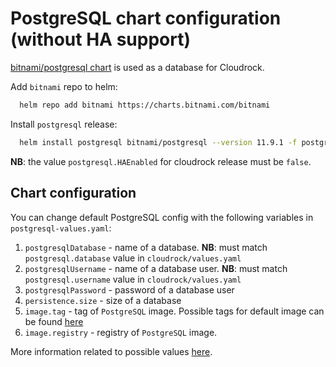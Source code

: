 # PostgreSQL chart configuration (without HA support)

[bitnami/postgresql chart](https://github.com/bitnami/charts/tree/master/bitnami/postgresql)
is used as a database for Cloudrock.

Add `bitnami` repo to helm:

```bash
  helm repo add bitnami https://charts.bitnami.com/bitnami
```

Install `postgresql` release:

```bash
  helm install postgresql bitnami/postgresql --version 11.9.1 -f postgresql-values.yaml
```

**NB**: the value `postgresql.HAEnabled` for cloudrock release must be `false`.

## Chart configuration

You can change default PostgreSQL config with the following variables in `postgresql-values.yaml`:

1. `postgresqlDatabase` - name of a database.
    **NB**: must match `postgresql.database` value in `cloudrock/values.yaml`
1. `postgresqlUsername` - name of a database user.
    **NB**: must match `postgresql.username` value in `cloudrock/values.yaml`
1. `postgresqlPassword` - password of a database user
1. `persistence.size` - size of a database
1. `image.tag` - tag of `PostgreSQL` image.
    Possible tags for default image can be found [here](https://hub.docker.com/r/bitnami/postgresql/tags)
1. `image.registry` - registry of `PostgreSQL` image.

More information related to possible values [here](https://github.com/bitnami/charts/tree/master/bitnami/postgresql#parameters).
